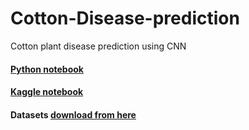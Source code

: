 # Cotton-Disease-prediction
Cotton plant disease prediction using CNN 


#### [Python notebook](https://nbviewer.jupyter.org/github/atultyagi612/Cotton-Disease-prediction/blob/main/cotton%20disease%20using%20CNN.ipynb)

#### [Kaggle notebook](https://www.kaggle.com/atultyagi2000/cotton-disease-using-cnn)

#### Datasets [download from here](https://www.kaggle.com/janmejaybhoi/cotton-disease-dataset/download)
